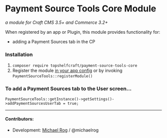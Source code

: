 # Payment Source Tools Core Module

_a module for Craft CMS 3.5+ and Commerce 3.2+_

When registered by an app or Plugin, this module provides functionality for:
- adding a Payment Sources tab in the CP


### Installation

1. `composer require topshelfcraft/payment-source-tools-core`
2. Register the module [in your app config](https://craftcms.com/docs/3.x/config/#modules) or by invoking `PaymentSourceTools::registerModule()`   


### To add a Payment Sources tab to the User screen...

```
PaymentSourceTools::getInstance()->getSettings()->addPaymentSourcesUserTab = true;
```


* * *


#### Contributors:

- Development: [Michael Rog](https://michaelrog.com) / @michaelrog
